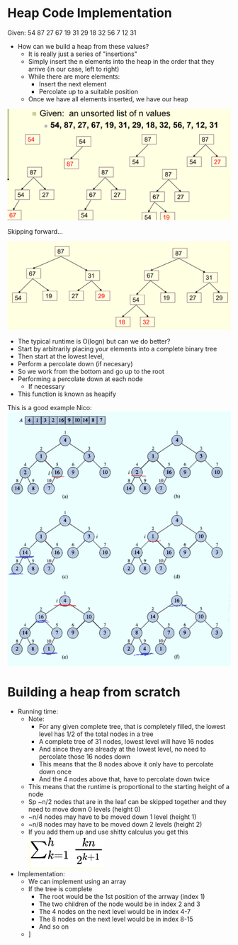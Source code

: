 # Heap Code Implementation
Given: 54 87 27 67 19 31 29 18 32 56 7 12 31
- How can we build a heap from these values?
    - It is really just a series of "insertions"
    - Simply insert the n elements into the heap in the order that they arrive (in our case, left to right)
    - While there are more elements:
        - Insert the next element
        - Percolate up to a suitable position
    - Once we have all elements inserted, we have our heap

![Alt text](image.png)

Skipping forward...

![Alt text](image-1.png)


- The typical runtime is O(logn) but can we do better?
- Start by arbitrarily placing your elements into a complete binary tree
- Then start at the lowest level,
- Perform a percolate down (if necesary)
- So we work from the bottom and go up to the root
- Performing a percolate down at each node
    - If necessary
- This function is known as heapify

This is a good example Nico:
![Alt text](image-2.png)

Building a heap from scratch
=

- Running time:
    - Note:
        - For any given complete tree, that is completely filled, the lowest level has 1/2 of the total nodes in a tree
        - A complete tree of 31 nodes, lowest level will have 16 nodes
        - And since they are already at the lowest level, no need to percolate those 16 nodes down
        - This means that the 8 nodes above it only have to percolate down once
        - And the 4 nodes above that, have to percolate down twice
    - This means that the runtime is proportional to the starting height of a node
    - Sp ~n/2 nodes that are in the leaf can be skipped together and they need to move down 0 levels (height 0)
    - ~n/4 nodes may have to be moved down 1 level (height 1)
    - ~n/8 nodes may have to be moved down 2 levels (height 2)
    - If you add them up and use shitty calculus you get this
    ![Alt text](image-3.png)
- Implementation:
    - We can implement using an array
    - If the tree is complete
        - The root would be the 1st position of the arrway (index 1)
        - The two children of the node would be in index 2 and 3
        - The 4 nodes on the next level would be in index 4-7
        - The 8 nodes on the next level would be in index 8-15
        - And so on
    - ]
